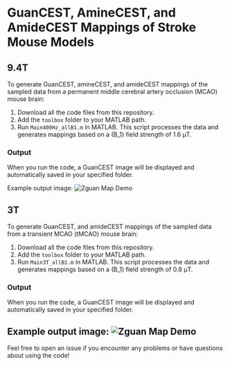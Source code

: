 # GuanCEST, AmineCEST, and AmideCEST Mappings of Stroke Mouse Models

## 9.4T

To generate GuanCEST, amineCEST, and amideCEST mappings of the sampled data from a permanent middle cerebral artery occlusion (MCAO) mouse brain:

1. Download all the code files from this repository.
2. Add the `toolbox` folder to your MATLAB path.
3. Run `Main400Hz_allB1.m` in MATLAB. This script processes the data and generates mappings based on a \(B_1\) field strength of 1.6 μT.

### Output
When you run the code, a GuanCEST image will be displayed and automatically saved in your specified folder.

Example output image:
![Zguan Map Demo](https://github.com/Kexin-Wang/Guan_amine_amideCEST_stroke_mice/9.4T/data/Zguan_map.png)

## 3T

To generate GuanCEST, and amideCEST mappings of the sampled data from a transient MCAO (tMCAO) mouse brain:

1. Download all the code files from this repository.
2. Add the `toolbox` folder to your MATLAB path.
3. Run `Main3T_allB1.m` in MATLAB. This script processes the data and generates mappings based on a \(B_1\) field strength of 0.8 μT.

### Output
When you run the code, a GuanCEST image will be displayed and automatically saved in your specified folder.

Example output image:
![Zguan Map Demo](https://github.com/Kexin-Wang/Guan_amine_amideCEST_stroke_mice/3T/data/Zguan_map.png)
---

Feel free to open an issue if you encounter any problems or have questions about using the code!


